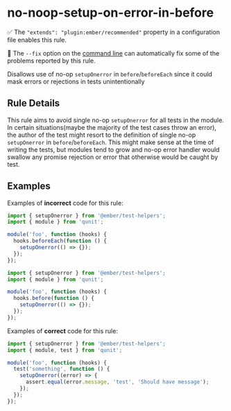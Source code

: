 # no-noop-setup-on-error-in-before

✅ The `"extends": "plugin:ember/recommended"` property in a configuration file enables this rule.

🔧 The `--fix` option on the [command line](https://eslint.org/docs/user-guide/command-line-interface#fixing-problems) can automatically fix some of the problems reported by this rule.

Disallows use of no-op `setupOnerror` in `before`/`beforeEach` since it could mask errors or rejections in tests unintentionally

## Rule Details

This rule aims to avoid single no-op `setupOnerror` for all tests in the module. In certain situations(maybe the majority of the test cases throw an error), the author of the test might resort to the definition of single no-op `setupOnerror` in `before`/`beforeEach`. This might make sense at the time of writing the tests, but modules tend to grow and no-op error handler would swallow any promise rejection or error that otherwise would be caught by test.

## Examples

Examples of **incorrect** code for this rule:

```js
import { setupOnerror } from '@ember/test-helpers';
import { module } from 'qunit';

module('foo', function (hooks) {
  hooks.beforeEach(function () {
    setupOnerror(() => {});
  });
});
```

```js
import { setupOnerror } from '@ember/test-helpers';
import { module } from 'qunit';

module('foo', function (hooks) {
  hooks.before(function () {
    setupOnerror(() => {});
  });
});
```

Examples of **correct** code for this rule:

```js
import { setupOnerror } from '@ember/test-helpers';
import { module, test } from 'qunit';

module('foo', function (hooks) {
  test('something', function () {
    setupOnerror((error) => {
      assert.equal(error.message, 'test', 'Should have message');
    });
  });
});
```
